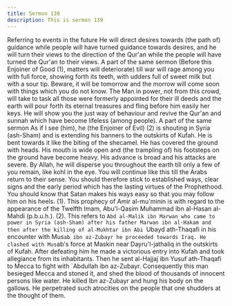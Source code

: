 ```yaml
---
title: Sermon 139
description: This is sermon 139
---
```


Referring to events in the future
He will direct desires towards (the path of) guidance while people will have turned guidance
towards desires, and he will turn their views to the direction of the Qur'an while the people
will have turned the Qur'an to their views.
A part of the same sermon
(Before this Enjoiner of Good (1), matters will deteriorate) till war will rage among you with
full force, showing forth its teeth, with udders full of sweet milk but with a sour tip. Beware,
it will be tomorrow and the morrow will come soon with things which you do not know.
The Man in power, not from this crowd, will take to task all those were formerly appointed
for their ill deeds and the earth will pour forth its eternal treasures and fling before him easily
her keys. He will show you the just way of behaviour and revive the Qur'an and sunnah which
have become lifeless (among people).
A part of the same sermon
As if I see (him), he (the Enjoiner of Evil) (2) is shouting in Syria (ash-Sham) and is
extending his banners to the outskirts of Kufah. He is bent towards it like the biting of the shecamel.
He has covered the ground with heads.
His mouth is wide open and (the trampling of) his footsteps on the ground have become
heavy. His advance is broad and his attacks are severe.
By Allah, he will disperse you throughout the earth till only a few of you remain, like kohl in
the eye. You will continue like this till the Arabs return to their sense.
You should therefore stick to established ways, clear signs and the early period which has the
lasting virtues of the Prophethood. You should know that Satan makes his ways easy so that
you may follow him on his heels.
(1). This prophecy of Amir al-mu'minin is with regard to the appearance of the Twelfth Imam,
Abu'l-Qasim Muhammad ibn al-Hasan al-Mahdi (p.b.u.h.). (2). This refers to `Abd al-Malik ibn
Marwan who came to power in Syria (ash-Sham) after his father Marwan ibn al-Hakam and
then after the killing of al-Mukhtar ibn Abi `Ubayd ath-Thaqafi in his encounter with Mus`ab
ibn az-Zubayr he proceeded towards Iraq.
He clashed with Mus`ab's force at Maskin near Dayru'l-jathaliq in the outskirts of Kufah. After
defeating him he made a victorious entry into Kufah and took allegiance from its inhabitants.
Then he sent al-Hajjaj ibn Yusuf ath-Thaqafi to Mecca to fight with `Abdullah ibn az-Zubayr.
Consequently this man besieged Mecca and stoned it, and shed the blood of thousands of
innocent persons like water. He killed Ibn az-Zubayr and hung his body on the gallows. He
perpetrated such atrocities on the people that one shudders at the thought of them.